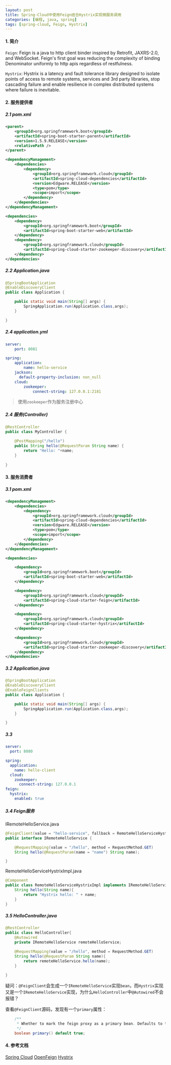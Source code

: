 ```yaml
---
layout: post
title: Spring-Cloud中使用Feign结合Hystrix实现微服务调用
categories: [编程, java, spring]
tags: [spring-cloud, Feign, Hystrix]
---
```


#### 1. 简介

`Feign`: Feign is a java to http client binder inspired by Retrofit, JAXRS-2.0, and WebSocket. Feign's first goal was reducing the complexity of binding Denominator uniformly to http apis regardless of restfulness.

`Hystrix`: Hystrix is a latency and fault tolerance library designed to isolate points of access to remote systems, services and 3rd party libraries, stop cascading failure and enable resilience in complex distributed systems where failure is inevitable.

#### 2. 服务提供者

##### 2.1 pom.xml
```xml
<parent>
    <groupId>org.springframework.boot</groupId>
    <artifactId>spring-boot-starter-parent</artifactId>
    <version>1.5.9.RELEASE</version>
    <relativePath />
</parent>

<dependencyManagement>
    <dependencies>
        <dependency>
            <groupId>org.springframework.cloud</groupId>
            <artifactId>spring-cloud-dependencies</artifactId>
            <version>Edgware.RELEASE</version>
            <type>pom</type>
            <scope>import</scope>
        </dependency>
    </dependencies>
</dependencyManagement>

<dependencies>
    <dependency>
        <groupId>org.springframework.boot</groupId>
        <artifactId>spring-boot-starter-web</artifactId>
    </dependency>
    <dependency>
        <groupId>org.springframework.cloud</groupId>
        <artifactId>spring-cloud-starter-zookeeper-discovery</artifactId>
    </dependency>
</dependencies>
```

##### 2.2 Application.java
```java
@SpringBootApplication
@EnableDiscoveryClient
public class Application {

    public static void main(String[] args) {
        SpringApplication.run(Application.class,args);
    }

}
```

##### 2.4 application.yml
```yaml
server:
    port: 8081

spring:
    application:
        name: hello-service
    jackson:
      default-property-inclusion: non_null
    cloud:
        zookeeper:
            connect-string: 127.0.0.1:2181
```

> 使用`zookeeper`作为服务注册中心

##### 2.4 服务(Controller)

```java
@RestController
public class MyController {

    @PostMapping("/hello")
    public String hello(@RequestParam String name) {
        return "Hello: "+name;
    }
    
}
```

#### 3. 服务消费者

##### 3.1 pom.xml
```xml
<dependencyManagement>
    <dependencies>
        <dependency>
            <groupId>org.springframework.cloud</groupId>
            <artifactId>spring-cloud-dependencies</artifactId>
            <version>Edgware.RELEASE</version>
            <type>pom</type>
            <scope>import</scope>
        </dependency>
    </dependencies>
</dependencyManagement>

<dependencies>

    <dependency>
        <groupId>org.springframework.boot</groupId>
        <artifactId>spring-boot-starter-web</artifactId>
    </dependency>

    <dependency>
        <groupId>org.springframework.cloud</groupId>
        <artifactId>spring-cloud-starter-feign</artifactId>
    </dependency>

    <dependency>
        <groupId>org.springframework.cloud</groupId>
        <artifactId>spring-cloud-starter-hystrix</artifactId>
    </dependency>

    <dependency>
        <groupId>org.springframework.cloud</groupId>
        <artifactId>spring-cloud-starter-zookeeper-discovery</artifactId>
    </dependency>
</dependencies>
```

##### 3.2 Application.java
```java
@SpringBootApplication
@EnableDiscoveryClient
@EnableFeignClients
public class Application {

    public static void main(String[] args) {
        SpringApplication.run(Application.class,args);
    }

}
```

##### 3.3 
```yaml
server:
  port: 8080

spring:
  application:
    name: hello-client
  cloud:
    zookeeper:
      connect-string: 127.0.0.1
feign:
  hystrix:
    enabled: true
```

##### 3.4 Feign服务

IRemoteHelloService.java
```java
@FeignClient(value = "hello-service", fallback = RemoteHelloServiceHystrixImpl.class)
public interface IRemoteHelloService {

    @RequestMapping(value = "/hello", method = RequestMethod.GET)
    String hello(@RequestParam(name = "name") String name);

}
```

RemoteHelloServiceHystrixImpl.java
```java
@Component
public class RemoteHelloServiceHystrixImpl implements IRemoteHelloService{
    String hello(String name){
        return "Hystrix hello: " + name;
    }
}
```

##### 3.5 HelloController.java

```java
@RestController
public class HelloController{
    @Autowired
    private IRemoteHelloService remoteHelloService;

    @RequestMapping(value = "/hello", method = RequestMethod.GET)
    String hello(@RequestParam String name){
        return remoteHelloService.hello(name);
    }
    
}
```

疑问：`@FeignClient`会生成一个`IRemoteHelloService`实现`bean`，而`Hystrix`实现又是一个`IRemoteHelloService`实现，为什么`HelloController`中`@Autowired`不会报错？

查看`@FeignClient`源码，发现有一个`primary`属性：
```java
	/**
	 * Whether to mark the feign proxy as a primary bean. Defaults to true.
	 */
	boolean primary() default true;
```


#### 4. 参考文档
[Spring Cloud](http://cloud.spring.io/spring-cloud-static/Edgware.RELEASE/single/spring-cloud.html)
[OpenFeign](https://github.com/OpenFeign/feign)
[Hystrix](https://github.com/Netflix/hystrix)